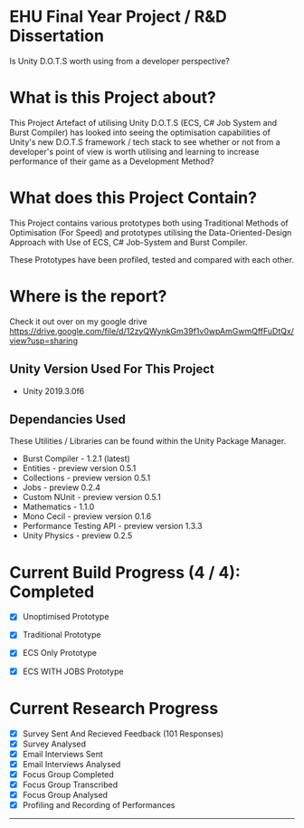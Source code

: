 # EHU Final Year Project / R&D Dissertation 
Is Unity D.O.T.S worth using from a developer perspective?

# What is this Project about?
This Project Artefact of utilising Unity D.O.T.S (ECS, C# Job System and Burst Compiler) has looked into seeing the optimisation capabilities of Unity's new D.O.T.S framework / tech stack to see whether or not from a developer's point of view is worth utilising and learning to increase performance of their game as a Development Method?

# What does this Project Contain?
This Project contains various prototypes both using Traditional Methods of Optimisation (For Speed) and prototypes utilising the Data-Oriented-Design Approach with Use of ECS, C# Job-System and Burst Compiler. 

These Prototypes have been profiled, tested and compared with each other.

# Where is the report?
Check it out over on my google drive https://drive.google.com/file/d/12zyQWynkGm39f1v0wpAmGwmQffFuDtQx/view?usp=sharing

## Unity Version Used For This Project
- Unity 2019.3.0f6

## Dependancies Used
These Utilities / Libraries can be found within the Unity Package Manager.
- Burst Compiler - 1.2.1 (latest) 
- Entities - preview version 0.5.1
- Collections - preview version 0.5.1
- Jobs - preview 0.2.4
- Custom NUnit - preview version 0.5.1
- Mathematics - 1.1.0
- Mono Cecil - preview version 0.1.6
- Performance Testing API - preview version 1.3.3
- Unity Physics - preview 0.2.5


# Current Build Progress (4 / 4): Completed
- [x] Unoptimised Prototype
- [x] Traditional Prototype
- [x] ECS Only Prototype
- [x] ECS WITH JOBS Prototype


# Current Research Progress
- [x] Survey Sent And Recieved Feedback (101 Responses)
- [x] Survey Analysed 
- [x] Email Interviews Sent
- [x] Email Interviews Analysed
- [x] Focus Group Completed
- [x] Focus Group Transcribed
- [x] Focus Group Analysed
- [x] Profiling and Recording of Performances

------------------------------------------------------------------------
